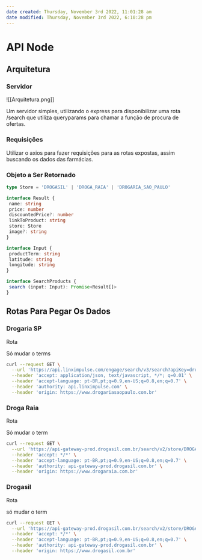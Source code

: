 ```yaml
---
date created: Thursday, November 3rd 2022, 11:01:28 am
date modified: Thursday, November 3rd 2022, 6:10:28 pm
---
```


# API Node

## Arquitetura

### Servidor

![[Arquitetura.png]]

Um servidor simples, utilizando o express para disponibilizar uma rota /search que utiliza queryparams para chamar a função de procura de ofertas.

### Requisições

Utilizar o axios para fazer requisições para as rotas expostas, assim buscando os dados das farmácias.

### Objeto a Ser Retornado

```ts
type Store = 'DROGASIL' | 'DROGA_RAIA' | 'DROGARIA_SAO_PAULO'

interface Result { 
 name: string
 price: number
 discountedPrice?: number
 linkToProduct: string
 store: Store
 image?: string
}

interface Input {
 productTerm: string
 latitude: string
 longitude: string
}

interface SearchProducts {
 search (input: Input): Promise<Result[]>
}
```

## Rotas Para Pegar Os Dados

### Drogaria SP

Rota

Só mudar o terms

```sh
curl --request GET \
  --url 'https://api.linximpulse.com/engage/search/v3/search?apiKey=drogariasaopaulo&productFormat=complete&resultsPerPage=48&page=1&terms=paracetamol' \
  --header 'accept: application/json, text/javascript, */*; q=0.01' \
  --header 'accept-language: pt-BR,pt;q=0.9,en-US;q=0.8,en;q=0.7' \
  --header 'authority: api.linximpulse.com' \
  --header 'origin: https://www.drogariasaopaulo.com.br'
```

### Droga Raia

Rota

Só mudar o term

```sh
curl --request GET \
  --url 'https://api-gateway-prod.drogasil.com.br/search/v2/store/DROGARAIA/channel/SITE/product/search?term=dipirona&limit=36&sort_by=relevance%3Adesc' \
  --header 'accept: */*' \
  --header 'accept-language: pt-BR,pt;q=0.9,en-US;q=0.8,en;q=0.7' \
  --header 'authority: api-gateway-prod.drogasil.com.br' \
  --header 'origin: https://www.drogaraia.com.br'
```

### Drogasil

Rota

só mudar o term

```sh
curl --request GET \
  --url 'https://api-gateway-prod.drogasil.com.br/search/v2/store/DROGASIL/channel/SITE/product/search?term=paracetamol&ranking=1&limit=24&sort_by=relevance%3Adesc' \
  --header 'accept: */*' \
  --header 'accept-language: pt-BR,pt;q=0.9,en-US;q=0.8,en;q=0.7' \
  --header 'authority: api-gateway-prod.drogasil.com.br' \
  --header 'origin: https://www.drogasil.com.br'
```
